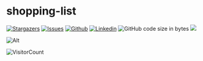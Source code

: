 # shopping-list

[![Stargazers][stars-shield]][stars-url]
[![Issues][issues-shield]][issues-url]
[![Github](https://img.shields.io/badge/-Github-000?style=flat&logo=Github&logoColor=white)](https://github.com/shubhamgoel23)
[![Linkedin](https://img.shields.io/badge/-LinkedIn-blue?style=flat&logo=Linkedin&logoColor=white)](https://www.linkedin.com/in/shubhamgoel23/)
![GitHub code size in bytes](https://img.shields.io/github/languages/code-size/shubhamgoel23/shopping-list?color=red&logoColor=blue)
![](https://tokei.rs/b1/github/shubhamgoel23/shopping-list)

[stars-shield]: https://img.shields.io/github/stars/shubhamgoel23/shopping-list.svg?style=for-the-badge

[stars-url]: https://github.com/shubhamgoel23/shopping-list/stargazers

[issues-shield]: https://img.shields.io/github/issues/shubhamgoel23/shopping-list.svg?style=for-the-badge

[issues-url]: https://github.com/shubhamgoel23/shopping-list/issues






![Alt](https://repobeats.axiom.co/api/embed/f8674f7677befb3f1caed729f2458060dad767a4.svg "Repobeats analytics image")

![VisitorCount](https://profile-counter.glitch.me/shubhamgoel23/count.svg)
